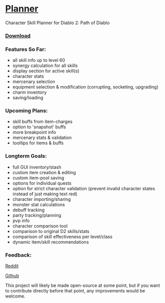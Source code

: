 <!------------------------------------------
Path of Diablo Planner

* Click on the character's level or class to change them
* Use right click to remove points or items
* Shift and ctrl modify the amount added or removed
* Upgrading can be done by ctrl-clicking the equipped item (ctrl + right-click to downgrade)

Current Known Issues:
* Charms can't be moved into a new space below the original space if they overlap eachother
* Shift + Right Click in Firefox doesn't work (and still opens the default menu)
* Socketed gems/runes/jewels sometimes aren't aligned like they should be
* Unimplemented: mercenary stats
* Unimplemented: skill buffs from item-charges
* Unimplemented: option to 'snapshot' buffs
* Unimplemented: breakpoint info for FCR, FBR, FHR
* Breakpoints for IAS (frames-per-attack) may be inaccurate

Info: https://github.com/BetweenWalls/planner#planner

Code Organization:
	File   			Description
	index.html  		Handles page layout
	all.css			Defines style elements
	all.js			Holds most of the program logic
	all_equipment.js	Contains item data
	amazon.js   		Skill data (amazon)
	assassin.js		Skill data (assassin)
	barbarian.js		Skill data (barbarian)
	druid.js    		Skill data (druid)
	necromancer.js		Skill data (necromancer)
	paladin.js  		Skill data (paladin)
	sorceress.js		Skill data (sorceress)
	universal_skills.js	Skill data (oskills)

Text below this is formatted for the github info page
------------------------------------------>

# [Planner](https://BetweenWalls.github.io/planner/)

Character Skill Planner for Diablo 2: Path of Diablo

### [Download](https://github.com/BetweenWalls/planner/archive/master.zip)

### Features So Far:
* all skill info up to level 60
* synergy calculation for all skills
* display section for active skill(s)
* character stats
* mercenary selection
* equipment selection & modification (corrupting, socketing, upgrading)
* charm inventory
* saving/loading

### Upcoming Plans:
* skill buffs from item-charges
* option to 'snapshot' buffs
* more breakpoint info
* mercenary stats & validation
* tooltips for items & buffs

### Longterm Goals:
* full GUI inventory/stash
* custom item creation & editing
* custom item-pool saving
* options for individual quests
* option for strict character validation (prevent invalid character states instead of just making text red)
* character importing/sharing
* monster stat calculations
* debuff tracking
* party tracking/planning
* pvp info
* character comparison tool
* comparison to original D2 skills/stats
* comparison of skill effectiveness per level/class
* dynamic item/skill recommendations

### Feedback:
[Reddit](https://www.reddit.com/r/pathofdiablo/comments/f81e5u/character_skill_calculator_with_skill_info_up_to/)

[Github](https://github.com/BetweenWalls/planner/wiki/Feedback-for-Skill-Planner)

This project will likely be made open-source at some point, but if you want to contribute directly before that point, any improvements would be welcome.
